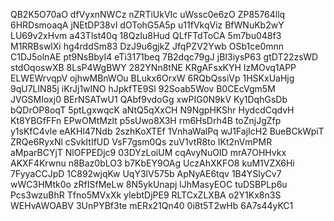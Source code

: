 QB2K5O70aO
dfVyxnNWCz
nZRTiUkVIc
uWssc0e6zO
ZP85764llq
6HRDsmoaqA
jNEtDP38vI
dOTohG5A5p
u11fVkqViz
BfWNuKb2wY
LU69v2xHvm
a43Tlst40q
18QzIu8Hud
QLfFTdToCA
5m7bu048f3
M1RRBswlXi
hg4rddSm83
DzJ9u6gjkZ
JfqPZV2Ywb
OSb1ce0mnn
C1DJ5olnAE
pt9NsBbyI4
eTi3171beq
7B2dqc79gJ
jBI3iysP63
gtDT22zsWD
stdOqoswXB
8LsP4WgBWY
282YNn8tNE
KRgAFsxKYH
IzMOvq1APP
ELWEWrvqpV
ojhwMBnWOu
BLukx6OrxW
6RQbQssiVp
1HSKxUaHjg
9qU7LlN85j
iKrJj1wINO
hJpkfTE9Sl
92Soab5Wov
B0CEcVgm5M
JVGSMIoxj0
BErNSATwU1
QAbf9vdoGg
xwPIG0N9kV
Ky1DqhGsDb
bQDrOP8oqT
5ptLgxwqcK
aNtQ5qXxCH
N9NgpHKShr
HydcdCqdvH
Kt8YBGfFFn
EPwOMtMzlt
p5sUwo8X3H
rm6HsDrh4B
toZnjJgZfp
y1sKfC4vle
eAKHl47Ndb
2szhKoXTEf
1VnhaWalPq
wJ1FajIcH2
BueBCkWpiT
ZRQe6RyxNl
cSvkItIfUD
VsF7gsm0Qs
zuV1vtR8to
IKt2nVmPMR
aMparBCYjT
NlOFPEDjc9
03DYzLoiUM
cqAvyNuOID
mrA7OHHvkx
AKXF4Krwnu
n8Baz0bLO3
b7KbEY9OAg
UczAhXKFO8
kuM1VZX6Hi
7FyyaCCJpD
1C892wjqKw
UqY3lV575b
ApNyAE6tqv
1B4YSlyCv7
wWC3HMtk0o
zRfISfMeLw
8N5ykUnapj
lJhMasyEOC
tuDSBPLp6u
Pcs3wzuBhR
Tfno5MVxXk
yIebtDjPE9
RLTCxZLXBA
o2Y1Kx8n3S
WEHvAWOABV
3UnPYBf3te
mERx21Qn40
0i8t5T2wHb
6A7s44yKC1
